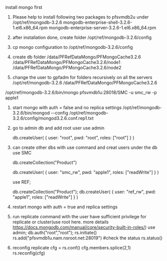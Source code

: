 install mongo first
1. Please help to install following two packages to pfsvmdb2u under /opt/ref/mongodb-3.2.6
mongodb-enterprise-shell-3.2.6-1.el6.x86_64.rpm
mongodb-enterprise-server-3.2.6-1.el6.x86_64.rpm

2. after installation done, create folder  /opt/ref/mongodb-3.2.6/config
3. cp mongo configuration to /opt/ref/mongodb-3.2.6/config
4. create db folder 
	/data/PFRefDataMongo/PFMongoCache3.2.6
	/data/PFRefDataMongo/PFMongoCache3.2.6/node1
	/data/PFRefDataMongo/PFMongoCache3.2.6/node2
4. change the user to gpfadm for folders recursively on all the servers
	/opt/ref/mongodb-3.2.6 
	/data/PFRefDataMongo/PFMongoCache3.2.6

/opt/ref/mongodb-3.2.6/bin/mongo pfsvmdb1u:28018/SMC -u smc_rw -p apple1  


1. start mongo with auth = false and no replica settings
	/opt/ref/mongodb-3.2.6/bin/mongod --config /opt/ref/mongodb-3.2.6/config/mongod3.2.6.conf.rep1.txt

2. go to admin db and add root user
	use admin

	db.createUser( { user: "root",
				 pwd: "root",
				 roles: ["root"] }
	)

3. can create other dbs with use command and creat users under the db
	use SMC

	db.createCollection("Product")

	db.createUser( { user: "smc_rw",
					 pwd: "apple1",
					 roles: ["readWrite"] }
	 )
	 
	 use REF;

	db.createCollection("Product");
	 db.createUser( { user: "ref_rw",
					 pwd: "apple1",
					 roles: ["readWrite"] }
	 )
4. restart mongo with auth = true and replica settings
5. run replicate command with the user have sufficient privilege for replicate or cluster(use root here. more details https://docs.mongodb.com/manual/core/security-built-in-roles/)
	use admin;
	db.auth("root","root");
	rs.initiate()
	rs.add("pfsvmdb1u.nam.nsroot.net:28019")
	#check the status
	rs.status()
6. 	reconfig replicate 
	cfg = rs.conf()
	cfg.members.splice(2,1)
	rs.reconfig(cfg)

 
 
 
 
